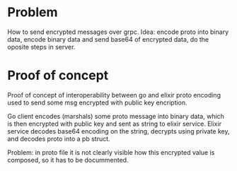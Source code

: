# Problem
How to send encrypted messages over grpc.
Idea: encode proto into binary data, encode binary data and send base64 of encrypted data, do the oposite steps in server.

# Proof of concept
Proof of concept of interoperability between go and elixir proto encoding used to send some msg encrypted with public key encription.

Go client encodes (marshals) some proto message into binary data, which is then encrypted with public key and sent as string to elixir service.
Elixir service decodes base64 encoding on the string, decrypts using private key, and decodes proto into a pb struct.

Problem: in proto file it is not clearly visible how this encrypted value is composed, so it has to be docummented.
